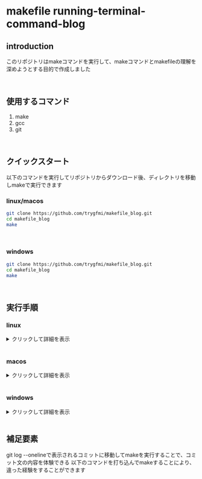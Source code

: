# makefile running-terminal-command-blog

## introduction
このリポジトリはmakeコマンドを実行して、makeコマンドとmakefileの理解を深めようとする目的で作成しました

<br />

## 使用するコマンド
   1. make
   2. gcc
   3. git

<br />

## クイックスタート
以下のコマンドを実行してリポジトリからダウンロード後、ディレクトリを移動しmakeで実行できます
### linux/macos
   ```bash
   git clone https://github.com/trygfmi/makefile_blog.git
   cd makefile_blog
   make
   ```

<br />

### windows
   ```bash
   git clone https://github.com/trygfmi/makefile_blog.git
   cd makefile_blog
   make
   ```

<br />

## 実行手順

### linux
<details>
<summary>クリックして詳細を表示</summary>

#### 事前確認
以下のコマンドをターミナルに打ち込んでcommand not foundが出なければokです
   ```bash
   make --version
   gcc --version
   git --version
   ```
#### preinstall
command not foundが出たコマンドを以下のコマンドでインストールしてください
   ```bash
   sudo apt install make
   sudo apt install gcc
   sudo apt install git
   ```

#### コマンド
   以下のコマンドを実行することで詳細のコマンド群を自動で実行してくれます
   ```bash
   make linux
   ```

   <details>
      <summary>make linuxコマンドの詳細</summary>

      ls
      make
      ls
      ./a.out
      make rm_object
      ls
      clear

      #makefileを使用して実行ファイルを生成できた時のコミット
      #first commit
      git checkout eef5be025f57e166c9b243fcf5b4cacc684f39df
      make
      ls
      ./a.out
      make rm_object
      ls
      clear

      #不要なmakeターゲットを削除
      git checkout 93e68c838e69c92306c96d0a22512653f98333bd
      make
      ls
      ./a.out
      make rm_object
      ls
      clear

      #外部関数と新規ファイルのmakeターゲットを追加に伴う各ファイルの修正
      git checkout 1e5187007f07e1bc11e6000c7a4f4e854cbc819e
      make
      ls
      ./a.out
      make rm_object
      ls
      clear

      #ファイル名を修正
      git checkout a831539b179dec1b329f0c8acdf5ab0f5418960a
      make
      ls
      ./a.out
      make rm_object
      ls
      clear

      #ファイル名を変数で定義
      git checkout bb90b50e5198ee83e0a02b047d7c7d330c45fa85
      make
      ls
      ./a.out
      make rm_object
      ls
      clear

      #git logで出力されるauthorを見るため
      git checkout 6f2500285f524de27dbf01eb1a223dde320a4bd8
      make
      ls
      ./a.out
      make rm_object
      ls
      clear

      #一時停止の時間を変数で管理、ビルドから余分ファイルを削除するまでのコマンドをシェルスクリプト化
      git checkout 0df519324363818bb67f609b5fbe63f99e51c03b
      make
      ls
      ./a.out
      make rm_object
      ls
      ./tools/from_build_to_remove.sh
      clear

      #git checkoutした後、コミットしてマージしたらgit log --oneline --graphがどうなるか検証
      git checkout 7b64e93d0a9bd0c6888d8f543e985d71844db54c
      make
      ls
      ./a.out
      make rm_object
      ls
      ./tools/from_build_to_remove.sh
      clear

      #挙動を確認するために記述
      git checkout 3dd97a4cf7f0490cd590b1528f1d56d5773d68ae
      make
      ls
      ./a.out
      make rm_object
      ls
      ./tools/from_build_to_remove.sh
      clear

      #git branch testをいつ実行するかでgit add git commitしてgit checkout testを選択した時に内容が反映されているか確認
      git checkout d66eb0e6e2bf2b19d91d4be090fd9f82730203c4
      make
      ls
      ./a.out
      make rm_object
      ls
      ./tools/from_build_to_remove.sh
      clear
   </details>
</details>

<br />

### macos
<details>
<summary>クリックして詳細を表示</summary>

#### 事前準備
以下のコマンドをターミナルに打ち込んでcommand not foundが出なければokです
   ```bash
   make --version
   gcc --version
   git --version
   ```

#### preinstall
command not foundが出たコマンドを以下のコマンドでインストールしてください
   ```bash
   sudo apt install make
   sudo apt install gcc
   sudo apt install git
   ```

#### コマンド
以下のコマンドを実行することで詳細のコマンド群を自動で実行してくれます
   ```bash
   make macos
   ```

   <details>
      <summary>make macosコマンドの詳細</summary>

      ls
      make
      ls
      ./a.out
      make rm_object
      ls
      clear

      #makefileを使用して実行ファイルを生成できた時のコミット
      #first commit
      git checkout eef5be025f57e166c9b243fcf5b4cacc684f39df
      make
      ls
      ./a.out
      make rm_object
      ls
      clear

      #不要なmakeターゲットを削除
      git checkout 93e68c838e69c92306c96d0a22512653f98333bd
      make
      ls
      ./a.out
      make rm_object
      ls
      clear

      #外部関数と新規ファイルのmakeターゲットを追加に伴う各ファイルの修正
      git checkout 1e5187007f07e1bc11e6000c7a4f4e854cbc819e
      make
      ls
      ./a.out
      make rm_object
      ls
      clear

      #ファイル名を修正
      git checkout a831539b179dec1b329f0c8acdf5ab0f5418960a
      make
      ls
      ./a.out
      make rm_object
      ls
      clear

      #ファイル名を変数で定義
      git checkout bb90b50e5198ee83e0a02b047d7c7d330c45fa85
      make
      ls
      ./a.out
      make rm_object
      ls
      clear

      #git logで出力されるauthorを見るため
      git checkout 6f2500285f524de27dbf01eb1a223dde320a4bd8
      make
      ls
      ./a.out
      make rm_object
      ls
      clear

      #一時停止の時間を変数で管理、ビルドから余分ファイルを削除するまでのコマンドをシェルスクリプト化
      git checkout 0df519324363818bb67f609b5fbe63f99e51c03b
      make
      ls
      ./a.out
      make rm_object
      ls
      ./tools/from_build_to_remove.sh
      clear

      #git checkoutした後、コミットしてマージしたらgit log --oneline --graphがどうなるか検証
      git checkout 7b64e93d0a9bd0c6888d8f543e985d71844db54c
      make
      ls
      ./a.out
      make rm_object
      ls
      ./tools/from_build_to_remove.sh
      clear

      #挙動を確認するために記述
      git checkout 3dd97a4cf7f0490cd590b1528f1d56d5773d68ae
      make
      ls
      ./a.out
      make rm_object
      ls
      ./tools/from_build_to_remove.sh
      clear

      #git branch testをいつ実行するかでgit add git commitしてgit checkout testを選択した時に内容が反映されているか確認
      git checkout d66eb0e6e2bf2b19d91d4be090fd9f82730203c4
      make
      ls
      ./a.out
      make rm_object
      ls
      ./tools/from_build_to_remove.sh
      clear
   </details>
</details>

<br />

### windows
<details>
<summary>クリックして詳細を表示</summary>

#### 事前準備

#### preinstall

#### コマンド
</details>

<br />

## 補足要素
git log --onelineで表示されるコミットに移動してmakeを実行することで、コミット文の内容を体験できる
以下のコマンドを打ち込んでmakeすることにより、違った経験をすることができます
   ```

   ```
